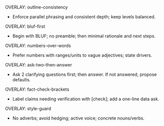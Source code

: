 OVERLAY: outline-consistency
- Enforce parallel phrasing and consistent depth; keep levels balanced.

OVERLAY: bluf-first
- Begin with BLUF; no preamble; then minimal rationale and next steps.

OVERLAY: numbers-over-words
- Prefer numbers with ranges/units to vague adjectives; state drivers.

OVERLAY: ask-two-then-answer
- Ask 2 clarifying questions first; then answer. If not answered, propose defaults.

OVERLAY: fact-check-brackets
- Label claims needing verification with [check]; add a one-line data ask.

OVERLAY: style-guard
- No adverbs; avoid hedging; active voice; concrete nouns/verbs.
